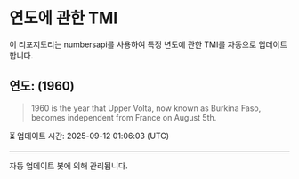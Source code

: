 
# 연도에 관한 TMI

이 리포지토리는 numbersapi를 사용하여 특정 년도에 관한 TMI를 자동으로 업데이트합니다.

## 연도: (1960)
> 1960 is the year that Upper Volta, now known as Burkina Faso, becomes independent from France on August 5th.

⏳ 업데이트 시간: 2025-09-12 01:06:03 (UTC)

---
자동 업데이트 봇에 의해 관리됩니다.
